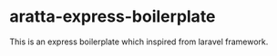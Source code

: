 # aratta-express-boilerplate

This is an express boilerplate which inspired from laravel framework.
